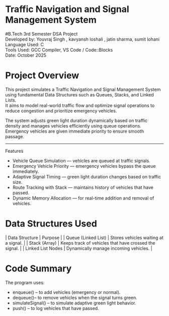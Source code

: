 # Traffic Navigation and Signal Management System

#B.Tech 3rd Semester DSA Project  
Developed by: Youvraj Singh , kavyansh loshali , jatin sharma, sumit lohani
Language Used: C  
Tools Used: GCC Compiler, VS Code / Code::Blocks  
Date: October 2025  

# Project Overview

This project simulates a Traffic Navigation and Signal Management System using fundamental Data Structures such as Queues, Stacks, and Linked Lists.  
It aims to model real-world traffic flow and optimize signal operations to reduce congestion and prioritize emergency vehicles.

The system adjusts green light duration dynamically based on traffic density and manages vehicles efficiently using queue operations. Emergency vehicles are given immediate priority to ensure smooth passage.

---
 Features

- Vehicle Queue Simulation — vehicles are queued at traffic signals.  
- Emergency Vehicle Priority — emergency vehicles bypass the queue immediately.  
- Adaptive Signal Timing — green light duration changes based on traffic size.  
-  Route Tracking with Stack — maintains history of vehicles that have passed.  
- Dynamic Memory Allocation — for real-time addition and removal of vehicles.  


# Data Structures Used

| Data Structure | Purpose |
| Queue (Linked List) | Stores vehicles waiting at a signal. |
| Stack (Array) | Keeps track of vehicles that have crossed the signal. |
| Linked List Nodes | Dynamically manage incoming vehicles. |



#  Code Summary

The program uses:
- enqueue() – to add vehicles (emergency or normal).  
- dequeue()– to remove vehicles when the signal turns green.  
- simulateSignal() – to simulate adaptive green light behavior.  
- push() – to log vehicles that have passed.  

